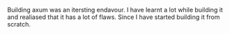 Building axum was an itersting endavour. I have learnt a lot while building it and realiased that it has a lot of flaws. Since I have started building it from scratch.
